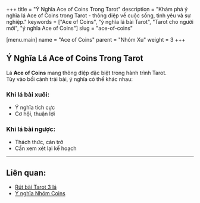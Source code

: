 +++
title = "Ý Nghĩa Ace of Coins Trong Tarot"
description = "Khám phá ý nghĩa lá Ace of Coins trong Tarot - thông điệp về cuộc sống, tình yêu và sự nghiệp."
keywords = ["Ace of Coins", "ý nghĩa lá bài Tarot", "Tarot cho người mới", "ý nghĩa Ace of Coins"]
slug = "ace-of-coins"

[menu.main]
name = "Ace of Coins"
parent = "Nhóm Xu"
weight = 3
+++

## Ý Nghĩa Lá Ace of Coins Trong Tarot

Lá **Ace of Coins** mang thông điệp đặc biệt trong hành trình Tarot.  
Tùy vào bối cảnh trải bài, ý nghĩa có thể khác nhau:

### Khi lá bài xuôi:
- Ý nghĩa tích cực  
- Cơ hội, thuận lợi  

### Khi lá bài ngược:
- Thách thức, cản trở  
- Cần xem xét lại kế hoạch  

---

## Liên quan:
- [Rút bài Tarot 3 lá](../../)
- [Ý nghĩa Nhóm Coins](../)

